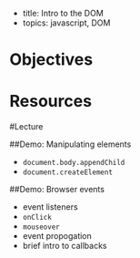 - title: Intro to the DOM
- topics: javascript, DOM

# Objectives


# Resources


#Lecture


##Demo: Manipulating elements
- `document.body.appendChild`
- `document.createElement`


##Demo: Browser events
- event listeners
- `onClick`
- `mouseover`
- event propogation
- brief intro to callbacks